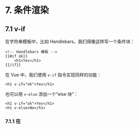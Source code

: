 # 7. 条件渲染

## 7.1 v-if

在字符串模板中，比如 Handlebars，我们得像这样写一个条件块：

    <!-- Handlebars 模板 -->
    {{#if ok}}
        <h1>Yes</h1>
    {{/if}}

在 Vue 中，我们使用 `v-if` 指令实现同样的功能：

    <h1 v-if="ok">Yes</h1>

也可以用 `v-else` 添加一个“else 块”：

    <h1 v-if="ok">Yes</h1>
    <h1 v-else>No</h1>

### 7.1.1 在 <template> 元素上使用 v-if 条件渲染分组

因为 `v-if` 是一个指令，所以必须将它添加到一个元素上。
但是如果想切换多个元素呢？此时可以把一个 `<template>` 元素当做不可见的包裹元素，并在上面使用 `v-if`。
最终的渲染结果将不包含 `<template>` 元素。

查看：[./examples/ch07/1.template.html](./examples/ch07/1.template.html)

    <template v-if="ok">
        <h1>Title</h1>
        <p>Paragraph 1</p>
        <p>Paragraph 2</p>
    </template>

### 7.1.2 v-else

你可以使用 `v-else` 指令来表示 `v-if` 的“else 块”：

查看：[./examples/ch07/2.v-else.html](./examples/ch07/2.v-else.html)

    <div v-if="Math.random() > 0.5">
        Now you see me
    </div>
    <div v-else>
        Now you don't
    </div>


`v-else` 元素必须紧跟在带 `v-if` 或者 `v-else-if` 的元素的后面，
否则它将不会被识别。

### 7.1.3 v-else-if

`v-else-if`，顾名思义，充当 `v-if` 的“else-if 块”，可以连续使用：

查看：[./examples/ch07/3.v-else-if.html](./examples/ch07/3.v-else-if.html)

    <div v-if="type === 'A'">
        A
    </div>
    <div v-else-if="type === 'B'">
        B
    </div>
    <div v-else-if="type === 'C'">
        C
    </div>
    <div v-else>
        Not A/B/C
    </div>

类似于 `v-else`，`v-else-if` 也必须紧跟在带 `v-if` 或者 `v-else-if` 的元素之后。

### 7.1.4 用 key 管理可复用的元素

Vue 会尽可能高效地渲染元素，通常会复用已有元素而不是从头开始渲染。
这么做除了使 Vue 变得非常快之外，还有其它一些好处。
例如，如果你允许用户在不同的登录方式之间切换：

查看：[./examples/ch07/4.no-key.html](./examples/ch07/4.no-key.html)

    <div id="example">
        <template v-if="loginType === 'username'">
            <label>Username</label>
            <input placeholder="Enter your username">
        </template>
        <template v-else>
            <label>Email</label>
            <input placeholder="Enter your email address">
        </template>
        <button type="button" v-on:click=toggleLoginType>
            toggle login type
        </button>
    </div>

    <script>
        var vm = new Vue({
            el: '#example',
            data: {
                loginType: "username"
            },
            methods: {
                toggleLoginType: function () {
                    if ( this.loginType === "username" ) {
                        this.loginType = "email";
                    } else {
                        this.loginType = "username";
                    }
                }
            }
        })
    </script>

那么在上面的代码中切换 `loginType` 将不会清除用户已经输入的内容。
因为两个模板使用了相同的元素，`<input>` 不会被替换掉——仅仅是替换了它的 `placeholder`。

这样也不总是符合实际需求，所以 Vue 为你提供了一种方式来表达“这两个元素是完全独立的，不要复用它们”。
只需添加一个具有唯一值的 key 属性即可：

    <template v-if="loginType === 'username'">
        <label>Username</label>
        <input placeholder="Enter your username" key="username-input">
    </template>
    <template v-else>
        <label>Email</label>
        <input placeholder="Enter your email address" key="email-input">
    </template>

现在，每次切换时，输入框都将被重新渲染。

注意，`<label>` 元素仍然会被高效地复用，因为它们没有添加 `key` 属性。